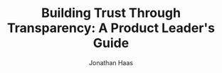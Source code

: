 ---
author: Jonathan Haas
pubDate: 2024-04-11
title: "Building Trust Through Transparency: A Product Leader's Guide"
description: "How transparent product development practices can foster trust and drive better outcomes in software teams"
tags:
  - product
  - leadership
  - strategy
  - culture
--- 